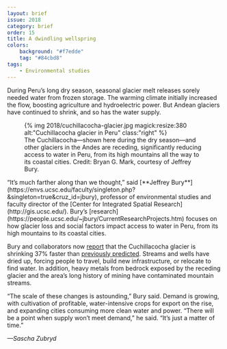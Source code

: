 ```yaml
---
layout: brief
issue: 2018
category: brief
order: 15
title: A dwindling wellspring
colors:
    background: "#f7edde"
    tag: "#84cbd8"
tags:
    - Environmental studies 
---
```

During Peru’s long dry season, seasonal glacier melt releases sorely needed water from frozen storage. The warming climate initially increased the flow, boosting agriculture and hydroelectric power. But Andean glaciers have continued to shrink, and so has the water supply.
<figure>
{% img 2018/cuchillacocha-glacier.jpg magick:resize:380 alt:"Cuchillacocha glacier in Peru" class:"right" %}
<figcaption>The Cuchillacocha—shown here during the dry season—and other glaciers in the Andes are receding, significantly reducing access to water in Peru, from its high mountains all the way to its coastal cities. Credit: Bryan G. Mark, courtesy of Jeffrey Bury.</figcaption>
</figure>
“It’s much farther along than we thought,” said [**Jeffrey Bury**](https://envs.ucsc.edu/faculty/singleton.php?&singleton=true&cruz_id=jbury), professor of environmental studies and faculty director of the [Center for Integrated Spatial Research](http://gis.ucsc.edu/). Bury’s [research](https://people.ucsc.edu/~jbury/CurrentResearchProjects.htm) focuses on how glacier loss and social factors impact access to water in Peru, from its high mountains to its coastal cities.

Bury and collaborators now [report](https://www.sciencedirect.com/science/article/pii/S0921818117301935) that the Cuchillacocha glacier is shrinking 37% faster than [previously predicted](http://www.tandfonline.com/doi/full/10.1080/04353676.2017.1313095). Streams and wells have dried up, forcing people to travel, build new infrastructure, or relocate to find water. In addition, heavy metals from bedrock exposed by the receding glacier and the area’s long history of mining have contaminated mountain streams.

“The scale of these changes is astounding,” Bury said. Demand is growing, with cultivation of profitable, water-intensive crops for export on the rise, and expanding cities consuming more clean water and power. “There will be a point when supply won’t meet demand,” he said. “It’s just a matter of time.”

*—Sascha Zubryd*
